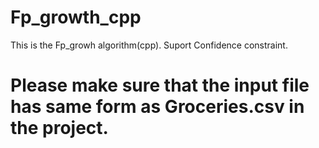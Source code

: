# Fp_growth_cpp
This is the Fp_growh algorithm(cpp). Suport Confidence constraint.

# Please make sure that the input file has same form as Groceries.csv in the project.
